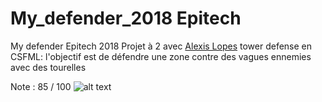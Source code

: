 # My_defender_2018 Epitech
My defender Epitech 2018 
Projet à 2 avec <a href="https://github.com/LopesAlexis">Alexis Lopes</a> tower defense en CSFML:
l'objectif est de défendre une zone contre des vagues ennemies avec des tourelles

Note : 85 / 100
 ![alt text](https://github.com/Eydou/my_defender_2018/blob/master/pictures/menu/hwtplay.png)
